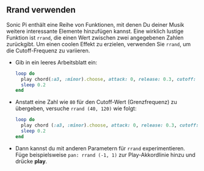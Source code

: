 ## Rrand verwenden

Sonic Pi enthält eine Reihe von Funktionen, mit denen Du deiner Musik weitere interessante Elemente hinzufügen kannst. Eine wirklich lustige Funktion ist `rrand`, die einen Wert zwischen zwei angegebenen Zahlen zurückgibt. Um einen coolen Effekt zu erzielen, verwenden Sie `rrand`, um die Cutoff-Frequenz zu variieren.

- Gib in ein leeres Arbeitsblatt ein:
    
    ```ruby
    loop do
      play chord(:a3, :minor).choose, attack: 0, release: 0.3, cutoff: 80
      sleep 0.2
    end
    ```

- Anstatt eine Zahl wie `80` für den Cutoff-Wert (Grenzfrequenz) zu übergeben, versuche `rrand (40, 120)` wie folgt:
    
    ```ruby
    loop do
      play chord (:a3, :minor).choose, attack: 0, release: 0.3, cutoff: rrand (40, 120)
      sleep 0.2
    end
    ```

- Dann kannst du mit anderen Parametern für `rrand` experimentieren. Füge beispielsweise `pan: rrand (-1, 1)` zur Play-Akkordlinie hinzu und drücke **play**.